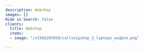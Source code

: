 ```yaml
---
description: Webshop
images: []
Hide in Search: false
clients:
  title: Webshop
  items:
  - image: "/v1566295059/callvoipshop_3_laptops_wuqbcm.png"

---
```

